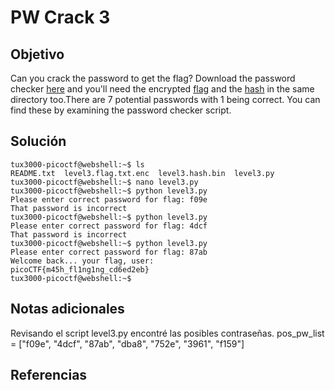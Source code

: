 # PW Crack 3
## Objetivo

Can you crack the password to get the flag?
Download the password checker [here](https://artifacts.picoctf.net/c/17/level3.py) and you'll need the encrypted [flag](https://artifacts.picoctf.net/c/17/level3.flag.txt.enc) and the [hash](https://artifacts.picoctf.net/c/17/level3.hash.bin) in the same directory too.There are 7 potential passwords with 1 being correct. You can find these by examining the password checker script.
## Solución

```shell
tux3000-picoctf@webshell:~$ ls
README.txt  level3.flag.txt.enc  level3.hash.bin  level3.py
tux3000-picoctf@webshell:~$ nano level3.py 
tux3000-picoctf@webshell:~$ python level3.py 
Please enter correct password for flag: f09e
That password is incorrect
tux3000-picoctf@webshell:~$ python level3.py 
Please enter correct password for flag: 4dcf
That password is incorrect
tux3000-picoctf@webshell:~$ python level3.py 
Please enter correct password for flag: 87ab
Welcome back... your flag, user:
picoCTF{m45h_fl1ng1ng_cd6ed2eb}
tux3000-picoctf@webshell:~$ 
```
## Notas adicionales

Revisando el script level3.py encontré las posibles contraseñas.
pos_pw_list = ["f09e", "4dcf", "87ab", "dba8", "752e", "3961", "f159"]
## Referencias